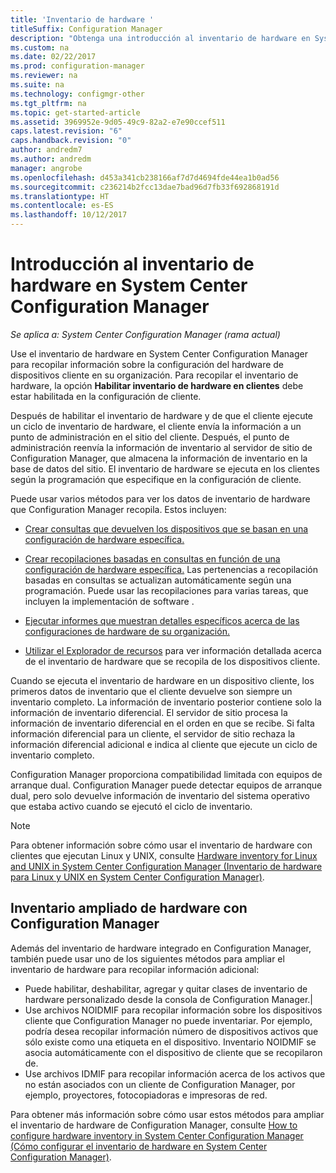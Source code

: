 ```yaml
---
title: 'Inventario de hardware '
titleSuffix: Configuration Manager
description: "Obtenga una introducción al inventario de hardware en System Center Configuration Manager."
ms.custom: na
ms.date: 02/22/2017
ms.prod: configuration-manager
ms.reviewer: na
ms.suite: na
ms.technology: configmgr-other
ms.tgt_pltfrm: na
ms.topic: get-started-article
ms.assetid: 3969952e-9d05-49c9-82a2-e7e90ccef511
caps.latest.revision: "6"
caps.handback.revision: "0"
author: andredm7
ms.author: andredm
manager: angrobe
ms.openlocfilehash: d453a341cb238166af7d7d4694fde44ea1b0ad56
ms.sourcegitcommit: c236214b2fcc13dae7bad96d7fb33f692868191d
ms.translationtype: HT
ms.contentlocale: es-ES
ms.lasthandoff: 10/12/2017
---
```

# <a name="introduction-to-hardware-inventory-in-system-center-configuration-manager"></a>Introducción al inventario de hardware en System Center Configuration Manager

*Se aplica a: System Center Configuration Manager (rama actual)*

Use el inventario de hardware en System Center Configuration Manager para recopilar información sobre la configuración del hardware de dispositivos cliente en su organización. Para recopilar el inventario de hardware, la opción **Habilitar inventario de hardware en clientes** debe estar habilitada en la configuración de cliente.  

 Después de habilitar el inventario de hardware y de que el cliente ejecute un ciclo de inventario de hardware, el cliente envía la información a un punto de administración en el sitio del cliente. Después, el punto de administración reenvía la información de inventario al servidor de sitio de Configuration Manager, que almacena la información de inventario en la base de datos del sitio. El inventario de hardware se ejecuta en los clientes según la programación que especifique en la configuración de cliente.  

 Puede usar varios métodos para ver los datos de inventario de hardware que Configuration Manager recopila. Estos incluyen:  

-   [Crear consultas que devuelven los dispositivos que se basan en una configuración de hardware específica.](../../../../core/servers/manage/queries-technical-reference.md)  

-   [Crear recopilaciones basadas en consultas en función de una configuración de hardware específica.](../../../../core/clients/manage/collections/introduction-to-collections.md) Las pertenencias a recopilación basadas en consultas se actualizan automáticamente según una programación. Puede usar las recopilaciones para varias tareas, que incluyen la implementación de software .  

-   [Ejecutar informes que muestran detalles específicos acerca de las configuraciones de hardware de su organización.](../../../../core/servers/manage/reporting.md)   

-   [Utilizar el Explorador de recursos](../../../../core/clients/manage/inventory/use-resource-explorer-to-view-hardware-inventory.md) para ver información detallada acerca de el inventario de hardware que se recopila de los dispositivos cliente.   

 Cuando se ejecuta el inventario de hardware en un dispositivo cliente, los primeros datos de inventario que el cliente devuelve son siempre un inventario completo. La información de inventario posterior contiene solo la información de inventario diferencial. El servidor de sitio procesa la información de inventario diferencial en el orden en que se recibe. Si falta información diferencial para un cliente, el servidor de sitio rechaza la información diferencial adicional e indica al cliente que ejecute un ciclo de inventario completo.  

 Configuration Manager proporciona compatibilidad limitada con equipos de arranque dual. Configuration Manager puede detectar equipos de arranque dual, pero solo devuelve información de inventario del sistema operativo que estaba activo cuando se ejecutó el ciclo de inventario.  

> [!NOTE]  
>  Para obtener información sobre cómo usar el inventario de hardware con clientes que ejecutan Linux y UNIX, consulte [Hardware inventory for Linux and UNIX in System Center Configuration Manager (Inventario de hardware para Linux y UNIX en System Center Configuration Manager)](../../../../core/clients/manage/inventory/hardware-inventory-for-linux-and-unix.md).  

## <a name="extending-configuration-manager-hardware-inventory"></a>Inventario ampliado de hardware con Configuration Manager  
 Además del inventario de hardware integrado en Configuration Manager, también puede usar uno de los siguientes métodos para ampliar el inventario de hardware para recopilar información adicional:  

- Puede habilitar, deshabilitar, agregar y quitar clases de inventario de hardware personalizado desde la consola de Configuration Manager.|  
- Use archivos NOIDMIF para recopilar información sobre los dispositivos cliente que Configuration Manager no puede inventariar. Por ejemplo, podría desea recopilar información número de dispositivos activos que sólo existe como una etiqueta en el dispositivo. Inventario NOIDMIF se asocia automáticamente con el dispositivo de cliente que se recopilaron de.  
- Use archivos IDMIF para recopilar información acerca de los activos que no están asociados con un cliente de Configuration Manager, por ejemplo, proyectores, fotocopiadoras e impresoras de red.  

 Para obtener más información sobre cómo usar estos métodos para ampliar el inventario de hardware de Configuration Manager, consulte [How to configure hardware inventory in System Center Configuration Manager (Cómo configurar el inventario de hardware en System Center Configuration Manager)](../../../../core/clients/manage/inventory/configure-hardware-inventory.md).  
